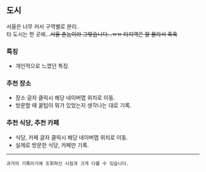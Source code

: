 #

## 도시
서울은 너무 커서 구역별로 분리.  
타 도시는 한 곳에...~~서울 촌놈이라 그렇습니다...ㅠㅠ 타지역은 잘 몰라서 흑흑~~

### 특징
- 개인적으로 느꼈던 특징.

### 추천 장소
- 장소 글자 클릭시 해당 네이버맵 위치로 이동.
- 방문할 때 꿀팁이 뭐가 있었는지 생각나는 대로 기록.

### 추천 식당, 추천 카페
- 식당, 카페 글자 클릭시 해당 네이버맵 위치로 이동.
- 실제로 방문한 식당, 카페만 기록.

---
```
과거의 기록이기에 조회하신 시점과 크게 다를 수 있습니다.
```